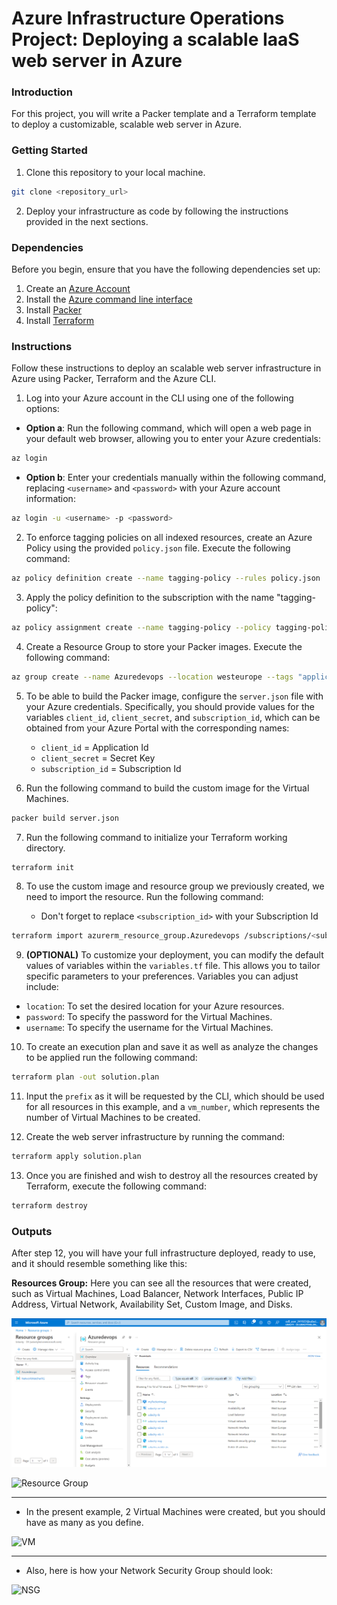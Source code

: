 # Azure Infrastructure Operations Project: Deploying a scalable IaaS web server in Azure

### Introduction
For this project, you will write a Packer template and a Terraform template to deploy a customizable, scalable web server in Azure.

### Getting Started
1. Clone this repository to your local machine.
```sh
git clone <repository_url>
```

2. Deploy your infrastructure as code by following the instructions provided in the next sections.

### Dependencies
Before you begin, ensure that you have the following dependencies set up:

1. Create an [Azure Account](https://portal.azure.com) 
2. Install the [Azure command line interface](https://docs.microsoft.com/en-us/cli/azure/install-azure-cli?view=azure-cli-latest)
3. Install [Packer](https://www.packer.io/downloads)
4. Install [Terraform](https://www.terraform.io/downloads.html)

### Instructions

Follow these instructions to deploy an scalable web server infrastructure in Azure using Packer, Terraform and the Azure CLI.

1. Log into your Azure account in the CLI using one of the following options:
    
- **Option a**: Run the following command, which will open a web page in your default web browser, allowing you to enter your Azure credentials:

```sh
az login
```

- **Option b**: Enter your credentials manually within the following command, replacing `<username>` and `<password>` with your Azure account information:

```sh
az login -u <username> -p <password>
```

2. To enforce tagging policies on all indexed resources, create an Azure Policy using the provided `policy.json` file. Execute the following command:

```sh
az policy definition create --name tagging-policy --rules policy.json
```

3. Apply the policy definition to the subscription with the name "tagging-policy":
```sh
az policy assignment create --name tagging-policy --policy tagging-policy
```

4. Create a Resource Group to store your Packer images. Execute the following command:
```sh
az group create --name Azuredevops --location westeurope --tags "application=webserver"
```

5. To be able to build the Packer image, configure the `server.json` file with your Azure credentials. Specifically, you should provide values for the variables `client_id`, `client_secret`, and `subscription_id`, which can be obtained from your Azure Portal with the corresponding names:

    - `client_id` = Application Id
    - `client_secret` = Secret Key 
    - `subscription_id` = Subscription Id

6. Run the following command to build the custom image for the Virtual Machines.
```sh
packer build server.json
```

7. Run the following command to initialize your Terraform working directory. 
```sh
terraform init
```

8. To use the custom image and resource group we previously created, we need to import the resource. Run the following command:

    - Don't forget to replace `<subscription_id>` with your Subscription Id  

```sh
terraform import azurerm_resource_group.Azuredevops /subscriptions/<subscription_id>/resourceGroups/Azuredevops
```

9. **(OPTIONAL)** To customize your deployment, you can modify the default values of variables within the `variables.tf` file. This allows you to tailor specific parameters to your preferences. Variables you can adjust include:

- `location`: To set the desired location for your Azure resources.
- `password`: To specify the password for the Virtual Machines.
- `username`: To specify the username for the Virtual Machines.

10. To create an execution plan and save it as well as analyze the changes to be applied run the following command:
```sh
terraform plan -out solution.plan
```
11. Input the `prefix` as it will be requested by the CLI, which should be used for all resources in this example, and a `vm_number`, which represents the number of Virtual Machines to be created.

12. Create the web server infrastructure by running the command:
```sh
terraform apply solution.plan
```

13. Once you are finished and wish to destroy all the resources created by Terraform, execute the following command:
```sh
terraform destroy
```

### Outputs
After step 12, you will have your full infrastructure deployed, ready to use, and it should resemble something like this:

 **Resources Group:** Here you can see all the resources that were created, such as Virtual Machines, Load Balancer, Network Interfaces, Public IP Address, Virtual Network, Availability Set, Custom Image, and Disks.

![Resource Group](out_img/resource_group.png)


![Resource Group](https://drive.google.com/file/d/16ZCEwTU-PpaTf15U8tLl6t3X-sE_cDUm/view?usp=drive_link)

----------
- In the present example, 2 Virtual Machines were created, but you should have as many as you define.

![VM](https://drive.google.com/file/d/169P4-Zj4DNuy9jqSd-NoZMBBcujtn_Dg/view?usp=drive_link)

-----
- Also, here is how your Network Security Group should look:

![NSG](https://drive.google.com/file/d/1JIzRbwVMkshdN7l8owucAmgCK-MBuhH5/view?usp=drive_link)



